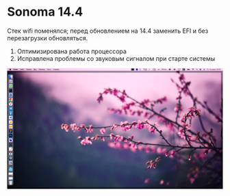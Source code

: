 # Sonoma 14.4

Стек wifi поменялся; перед обновлением на 14.4 заменить EFI и без перезагрузки обновляться.

1. Оптимизирована работа процессора
2. Исправлена проблемы со звуковым сигналом при старте системы

![screenshot](screenshot.png)
